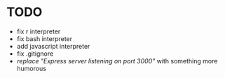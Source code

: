 # TODO

- fix r interpreter
- fix bash interpreter
- add javascript interpreter
- fix .gitignore
- *replace "Express server listening on port 3000"* with something more humorous
